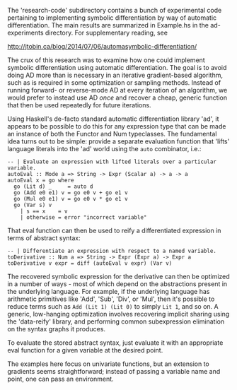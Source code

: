 The 'research-code' subdirectory contains a bunch of experimental code
pertaining to implementing symbolic differentiation by way of automatic
differentiation.  The main results are summarized in Example.hs in the
ad-experiments directory.  For supplementary reading, see

http://jtobin.ca/blog/2014/07/06/automasymbolic-differentiation/

The crux of this research was to examine how one could implement symbolic
differentiation using automatic differentiation.  The goal is to avoid
doing AD more than is necessary in an iterative gradient-based algorithm, such
as is required in some optimization or sampling methods.  Instead of running
forward- or reverse-mode AD at every iteration of an algorithm, we would
prefer to instead use AD *once* and recover a cheap, generic function that then
be used repeatedly for future iterations.

Using Haskell's de-facto standard automatic differentiation library 'ad', it
appears to be possible to do this for any expression type that can be made an
instance of both the Functor and Num typeclasses.  The fundamental idea turns
out to be simple: provide a separate evaluation function that 'lifts' language
literals into the 'ad' world using the `auto` combinator, i.e.:

    -- | Evaluate an expression with lifted literals over a particular variable.
    autoEval :: Mode a => String -> Expr (Scalar a) -> a -> a
    autoEval x = go where
      go (Lit d) _     = auto d
      go (Add e0 e1) v = go e0 v + go e1 v
      go (Mul e0 e1) v = go e0 v * go e1 v
      go (Var s) v
        | s == x    = v
        | otherwise = error "incorrect variable"

That eval function can then be used to reify a differentiated expression in
terms of abstract syntax:

    -- | Differentiate an expression with respect to a named variable.
    toDerivative :: Num a => String -> Expr (Expr a) -> Expr a
    toDerivative v expr = diff (autoEval v expr) (Var v)

The recovered symbolic expression for the derivative can then be optimized in a
number of ways - most of which depend on the abstractions present in the
underlying language.  For example, if the underlying language has arithmetic
primitives like 'Add', 'Sub', 'Div', or 'Mul', then it's possible to reduce
terms such as `Add (Lit 1) (Lit 0)` to simply `Lit 1`, and so on.  A generic,
low-hanging optimization involves recovering implicit sharing using the
'data-reify' library, and performing common subexpression elimination on the
syntax graphs it produces.

To evaluate the stored abstract syntax, just evaluate it with an appropriate
eval function for a given variable at the desired point.

The examples here focus on univariate functions, but an extension to gradients
seems straightforward; instead of passing a variable name and point, one can
pass an environment.

